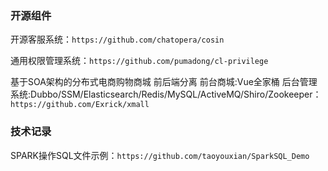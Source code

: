 
### 开源组件 ###

开源客服系统：`https://github.com/chatopera/cosin`

通用权限管理系统：`https://github.com/pumadong/cl-privilege`

基于SOA架构的分布式电商购物商城 前后端分离 前台商城:Vue全家桶 后台管理系统:Dubbo/SSM/Elasticsearch/Redis/MySQL/ActiveMQ/Shiro/Zookeeper：`https://github.com/Exrick/xmall`

### 技术记录 ###

SPARK操作SQL文件示例：`https://github.com/taoyouxian/SparkSQL_Demo`


